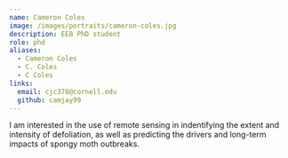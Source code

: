 ```yaml
---
name: Cameron Coles
image: /images/portraits/cameron-coles.jpg
description: EEB PhD student 
role: phd
aliases:
  - Cameron Coles
  - C. Coles
  - C Coles
links:
  email: cjc378@cornell.edu
  github: camjay99
---
```


I am interested in the use of remote sensing in indentifying the extent and intensity of defoliation, as well as predicting the drivers and long-term impacts of spongy moth outbreaks.
